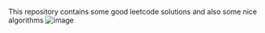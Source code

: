 This repository contains some good leetcode solutions and also some nice algorithms
![image](https://user-images.githubusercontent.com/98729146/182538838-e8455979-2822-46b7-9bfa-ef98209926fd.png)
